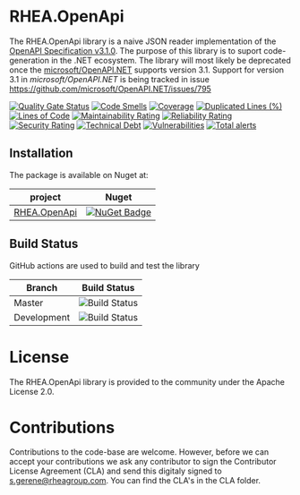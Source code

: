 # RHEA.OpenApi

The RHEA.OpenApi library is a naive JSON reader implementation of the [OpenAPI Specification v3.1.0](https://spec.openapis.org/oas/latest.html#version-3-1-0). The purpose of this library is to suport code-generation in the .NET ecosystem. The library will most likely be deprecated once the [microsoft/OpenAPI.NET](https://github.com/microsoft/OpenAPI.NET) supports version 3.1. Support for version 3.1 in _microsoft/OpenAPI.NET_ is being tracked in issue https://github.com/microsoft/OpenAPI.NET/issues/795

[![Quality Gate Status](https://sonarcloud.io/api/project_badges/measure?project=RHEAGROUP_OPENAPI&metric=alert_status)](https://sonarcloud.io/summary/new_code?id=RHEAGROUP_OPENAPI)
[![Code Smells](https://sonarcloud.io/api/project_badges/measure?project=RHEAGROUP_OPENAPI&metric=code_smells)](https://sonarcloud.io/summary/new_code?id=RHEAGROUP_OPENAPI)
[![Coverage](https://sonarcloud.io/api/project_badges/measure?project=RHEAGROUP_OPENAPI&metric=coverage)](https://sonarcloud.io/summary/new_code?id=RHEAGROUP_OPENAPI)
[![Duplicated Lines (%)](https://sonarcloud.io/api/project_badges/measure?project=RHEAGROUP_OPENAPI&metric=duplicated_lines_density)](https://sonarcloud.io/summary/new_code?id=RHEAGROUP_OPENAPI)
[![Lines of Code](https://sonarcloud.io/api/project_badges/measure?project=RHEAGROUP_OPENAPI&metric=ncloc)](https://sonarcloud.io/summary/new_code?id=RHEAGROUP_OPENAPI)
[![Maintainability Rating](https://sonarcloud.io/api/project_badges/measure?project=RHEAGROUP_OPENAPI&metric=sqale_rating)](https://sonarcloud.io/summary/new_code?id=RHEAGROUP_OPENAPI)
[![Reliability Rating](https://sonarcloud.io/api/project_badges/measure?project=RHEAGROUP_OPENAPI&metric=reliability_rating)](https://sonarcloud.io/summary/new_code?id=RHEAGROUP_OPENAPI)
[![Security Rating](https://sonarcloud.io/api/project_badges/measure?project=RHEAGROUP_OPENAPI&metric=security_rating)](https://sonarcloud.io/summary/new_code?id=RHEAGROUP_OPENAPI)
[![Technical Debt](https://sonarcloud.io/api/project_badges/measure?project=RHEAGROUP_OPENAPI&metric=sqale_index)](https://sonarcloud.io/summary/new_code?id=RHEAGROUP_OPENAPI)
[![Vulnerabilities](https://sonarcloud.io/api/project_badges/measure?project=RHEAGROUP_OPENAPI&metric=vulnerabilities)](https://sonarcloud.io/summary/new_code?id=RHEAGROUP_OPENAPI)
[![Total alerts](https://img.shields.io/lgtm/alerts/g/RHEAGROUP/OPENAPI.svg?logo=lgtm&logoWidth=18)](https://lgtm.com/projects/g/RHEAGROUP/OPENAPI/alerts/)


## Installation

The package is available on Nuget at:

project                                                       | Nuget
--------------------------------------------------------------| ------------
[RHEA.OpenApi](https://www.nuget.org/packages/RHEA.OpenApi)   | [![NuGet Badge](https://buildstats.info/nuget/RHEA.OpenApi)](https://buildstats.info/nuget/RHEA.OpenApi)

## Build Status

GitHub actions are used to build and test the library

Branch      | Build Status
----------- | --------------------------
Master      | ![Build Status](https://github.com/RHEAGROUP/OPENAPI/actions/workflows/CodeQuality.yml/badge.svg?branch=master)
Development | ![Build Status](https://github.com/RHEAGROUP/OPENAPI/actions/workflows/CodeQuality.yml/badge.svg?branch=development)

# License

The RHEA.OpenApi library is provided to the community under the Apache License 2.0.

# Contributions

Contributions to the code-base are welcome. However, before we can accept your contributions we ask any contributor to sign the Contributor License Agreement (CLA) and send this digitaly signed to s.gerene@rheagroup.com. You can find the CLA's in the CLA folder.
